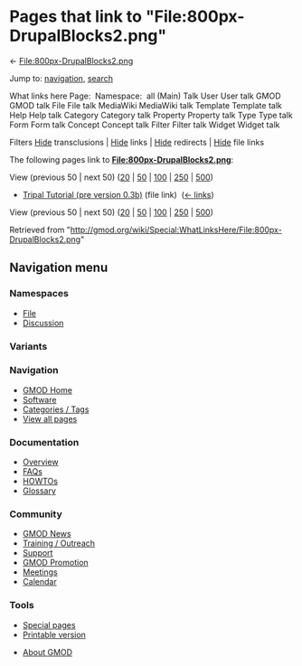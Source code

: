 <div id="mw-page-base" class="noprint">

</div>

<div id="mw-head-base" class="noprint">

</div>

<div id="content" class="mw-body" role="main">

<span id="top"></span>

<div id="mw-js-message" style="display:none;">

</div>



# <span dir="auto">Pages that link to "File:800px-DrupalBlocks2.png"</span>

<div id="bodyContent">

<div id="contentSub">

←
[File:800px-DrupalBlocks2.png](/wiki/File:800px-DrupalBlocks2.png "File:800px-DrupalBlocks2.png")

</div>

<div id="jump-to-nav" class="mw-jump">

Jump to: [navigation](#mw-navigation), [search](#p-search)

</div>

<div id="mw-content-text">

What links here Page:  Namespace:  all (Main) Talk User User talk GMOD
GMOD talk File File talk MediaWiki MediaWiki talk Template Template talk
Help Help talk Category Category talk Property Property talk Type Type
talk Form Form talk Concept Concept talk Filter Filter talk Widget
Widget talk

Filters
[Hide](/mediawiki/index.php?title=Special:WhatLinksHere/File:800px-DrupalBlocks2.png&hidetrans=1 "Special:WhatLinksHere/File:800px-DrupalBlocks2.png")
transclusions \|
[Hide](/mediawiki/index.php?title=Special:WhatLinksHere/File:800px-DrupalBlocks2.png&hidelinks=1 "Special:WhatLinksHere/File:800px-DrupalBlocks2.png")
links \|
[Hide](/mediawiki/index.php?title=Special:WhatLinksHere/File:800px-DrupalBlocks2.png&hideredirs=1 "Special:WhatLinksHere/File:800px-DrupalBlocks2.png")
redirects \|
[Hide](/mediawiki/index.php?title=Special:WhatLinksHere/File:800px-DrupalBlocks2.png&hideimages=1 "Special:WhatLinksHere/File:800px-DrupalBlocks2.png")
file links

The following pages link to
**[File:800px-DrupalBlocks2.png](/wiki/File:800px-DrupalBlocks2.png "File:800px-DrupalBlocks2.png")**:

View (previous 50 \| next 50)
([20](/mediawiki/index.php?title=Special:WhatLinksHere/File:800px-DrupalBlocks2.png&limit=20 "Special:WhatLinksHere/File:800px-DrupalBlocks2.png")
\|
[50](/mediawiki/index.php?title=Special:WhatLinksHere/File:800px-DrupalBlocks2.png&limit=50 "Special:WhatLinksHere/File:800px-DrupalBlocks2.png")
\|
[100](/mediawiki/index.php?title=Special:WhatLinksHere/File:800px-DrupalBlocks2.png&limit=100 "Special:WhatLinksHere/File:800px-DrupalBlocks2.png")
\|
[250](/mediawiki/index.php?title=Special:WhatLinksHere/File:800px-DrupalBlocks2.png&limit=250 "Special:WhatLinksHere/File:800px-DrupalBlocks2.png")
\|
[500](/mediawiki/index.php?title=Special:WhatLinksHere/File:800px-DrupalBlocks2.png&limit=500 "Special:WhatLinksHere/File:800px-DrupalBlocks2.png"))

- [Tripal Tutorial (pre version
  0.3b)](/wiki/Tripal_Tutorial_(pre_version_0.3b) "Tripal Tutorial (pre version 0.3b)")
  (file link) ‎ <span class="mw-whatlinkshere-tools">([←
  links](/mediawiki/index.php?title=Special:WhatLinksHere&target=Tripal+Tutorial+%28pre+version+0.3b%29 "Special:WhatLinksHere"))</span>

View (previous 50 \| next 50)
([20](/mediawiki/index.php?title=Special:WhatLinksHere/File:800px-DrupalBlocks2.png&limit=20 "Special:WhatLinksHere/File:800px-DrupalBlocks2.png")
\|
[50](/mediawiki/index.php?title=Special:WhatLinksHere/File:800px-DrupalBlocks2.png&limit=50 "Special:WhatLinksHere/File:800px-DrupalBlocks2.png")
\|
[100](/mediawiki/index.php?title=Special:WhatLinksHere/File:800px-DrupalBlocks2.png&limit=100 "Special:WhatLinksHere/File:800px-DrupalBlocks2.png")
\|
[250](/mediawiki/index.php?title=Special:WhatLinksHere/File:800px-DrupalBlocks2.png&limit=250 "Special:WhatLinksHere/File:800px-DrupalBlocks2.png")
\|
[500](/mediawiki/index.php?title=Special:WhatLinksHere/File:800px-DrupalBlocks2.png&limit=500 "Special:WhatLinksHere/File:800px-DrupalBlocks2.png"))

</div>

<div class="printfooter">

Retrieved from
"<http://gmod.org/wiki/Special:WhatLinksHere/File:800px-DrupalBlocks2.png>"

</div>

<div id="catlinks" class="catlinks catlinks-allhidden">

</div>

<div class="visualClear">

</div>

</div>

</div>

<div id="mw-navigation">

## Navigation menu

<div id="mw-head">



<div id="left-navigation">

<div id="p-namespaces" class="vectorTabs" role="navigation"
aria-labelledby="p-namespaces-label">

### Namespaces

- <span id="ca-nstab-image"><a href="/wiki/File:800px-DrupalBlocks2.png" accesskey="c"
  title="View the file page [c]">File</a></span>
- <span id="ca-talk"><a
  href="/mediawiki/index.php?title=File_talk:800px-DrupalBlocks2.png&amp;action=edit&amp;redlink=1"
  accesskey="t"
  title="Discussion about the content page [t]">Discussion</a></span>

</div>

<div id="p-variants" class="vectorMenu emptyPortlet" role="navigation"
aria-labelledby="p-variants-label">

### 

### Variants[](#)

<div class="menu">

</div>

</div>

</div>





</div>

</div>

</div>

<div id="mw-panel">

<div id="p-logo" role="banner">

<a href="/wiki/Main_Page"
style="background-image: url(http://gmod.org/images/GMOD-cogs.png);"
title="Visit the main page"></a>

</div>

<div id="p-Navigation" class="portal" role="navigation"
aria-labelledby="p-Navigation-label">

### Navigation

<div class="body">

- <span id="n-GMOD-Home">[GMOD Home](/wiki/Main_Page)</span>
- <span id="n-Software">[Software](/wiki/GMOD_Components)</span>
- <span id="n-Categories-.2F-Tags">[Categories /
  Tags](/wiki/Categories)</span>
- <span id="n-View-all-pages">[View all
  pages](/wiki/Special:AllPages)</span>

</div>

</div>

<div id="p-Documentation" class="portal" role="navigation"
aria-labelledby="p-Documentation-label">

### Documentation

<div class="body">

- <span id="n-Overview">[Overview](/wiki/Overview)</span>
- <span id="n-FAQs">[FAQs](/wiki/Category:FAQ)</span>
- <span id="n-HOWTOs">[HOWTOs](/wiki/Category:HOWTO)</span>
- <span id="n-Glossary">[Glossary](/wiki/Glossary)</span>

</div>

</div>

<div id="p-Community" class="portal" role="navigation"
aria-labelledby="p-Community-label">

### Community

<div class="body">

- <span id="n-GMOD-News">[GMOD News](/wiki/GMOD_News)</span>
- <span id="n-Training-.2F-Outreach">[Training /
  Outreach](/wiki/Training_and_Outreach)</span>
- <span id="n-Support">[Support](/wiki/Support)</span>
- <span id="n-GMOD-Promotion">[GMOD
  Promotion](/wiki/GMOD_Promotion)</span>
- <span id="n-Meetings">[Meetings](/wiki/Meetings)</span>
- <span id="n-Calendar">[Calendar](/wiki/Calendar)</span>

</div>

</div>

<div id="p-tb" class="portal" role="navigation"
aria-labelledby="p-tb-label">

### Tools

<div class="body">

- <span id="t-specialpages"><a href="/wiki/Special:SpecialPages" accesskey="q"
  title="A list of all special pages [q]">Special pages</a></span>
- <span id="t-print"><a
  href="/mediawiki/index.php?title=Special:WhatLinksHere/File:800px-DrupalBlocks2.png&amp;printable=yes"
  rel="alternate" accesskey="p"
  title="Printable version of this page [p]">Printable version</a></span>

</div>

</div>

</div>

</div>

<div id="footer" role="contentinfo">

- <span id="footer-places-about">[About
  GMOD](/wiki/GMOD:About "GMOD:About")</span>

<!-- -->






</div>

